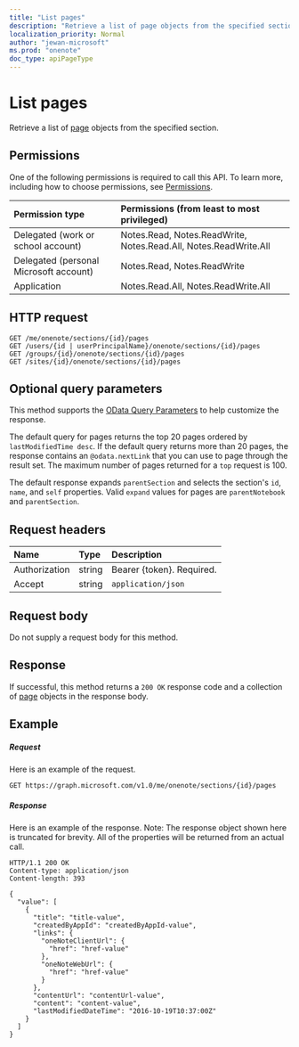 ```yaml
---
title: "List pages"
description: "Retrieve a list of page objects from the specified section."
localization_priority: Normal
author: "jewan-microsoft"
ms.prod: "onenote"
doc_type: apiPageType
---
```


# List pages

Retrieve a list of [page](../resources/page.md) objects from the specified section.
## Permissions
One of the following permissions is required to call this API. To learn more, including how to choose permissions, see [Permissions](/graph/permissions-reference).

|Permission type      | Permissions (from least to most privileged)              |
|:--------------------|:---------------------------------------------------------|
|Delegated (work or school account) | Notes.Read, Notes.ReadWrite, Notes.Read.All, Notes.ReadWrite.All    |
|Delegated (personal Microsoft account) | Notes.Read, Notes.ReadWrite    |
|Application | Notes.Read.All, Notes.ReadWrite.All |

## HTTP request
<!-- { "blockType": "ignored" } -->
```http
GET /me/onenote/sections/{id}/pages
GET /users/{id | userPrincipalName}/onenote/sections/{id}/pages
GET /groups/{id}/onenote/sections/{id}/pages
GET /sites/{id}/onenote/sections/{id}/pages
```
## Optional query parameters
This method supports the [OData Query Parameters](https://developer.microsoft.com/graph/docs/concepts/query_parameters) to help customize the response.

The default query for pages returns the top 20 pages ordered by `lastModifiedTime desc`. If the default query returns more than 20 pages, the response contains an `@odata.nextLink` that you can use to page through the result set. The maximum number of pages returned for a `top` request is 100.

The default response expands `parentSection` and selects the section's `id`, `name`, and `self` properties. Valid `expand` values for pages are `parentNotebook` and `parentSection`.

## Request headers
| Name       | Type | Description|
|:-----------|:------|:----------|
| Authorization  | string  | Bearer {token}. Required. |
| Accept | string | `application/json` |

## Request body
Do not supply a request body for this method.

## Response

If successful, this method returns a `200 OK` response code and a collection of [page](../resources/page.md) objects in the response body.
## Example
##### Request
Here is an example of the request.
<!-- { "blockType": "ignored" } -->
```http
GET https://graph.microsoft.com/v1.0/me/onenote/sections/{id}/pages
```
##### Response
Here is an example of the response. Note: The response object shown here is truncated for brevity. All of the properties will be returned from an actual call.
<!-- { "blockType": "ignored" } -->
```http
HTTP/1.1 200 OK
Content-type: application/json
Content-length: 393

{
  "value": [
    {
      "title": "title-value",
      "createdByAppId": "createdByAppId-value",
      "links": {
        "oneNoteClientUrl": {
          "href": "href-value"
        },
        "oneNoteWebUrl": {
          "href": "href-value"
        }
      },
      "contentUrl": "contentUrl-value",
      "content": "content-value",
      "lastModifiedDateTime": "2016-10-19T10:37:00Z"
    }
  ]
}
```

<!-- uuid: 8fcb5dbc-d5aa-4681-8e31-b001d5168d79
2015-10-25 14:57:30 UTC -->
<!-- {
  "type": "#page.annotation",
  "description": "List pages",
  "keywords": "",
  "section": "documentation",
  "tocPath": ""
}-->
